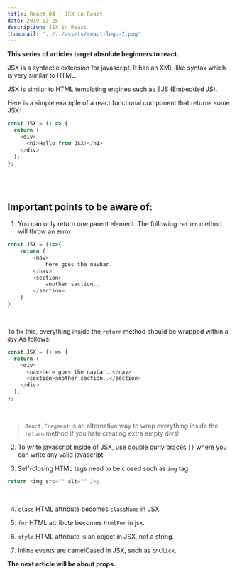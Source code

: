 ```yaml
---
title: React 04 - JSX in React
date: 2019-03-25
description: JSX in React
thumbnail: '../../assets/react-logo-2.png'
---
```


**This series of articles target absolute beginners to react.**

JSX is a syntactic extension for javascript. It has an XML-like syntax which is very similar to HTML.

JSX is similar to HTML templating engines such as EJS (Embedded JS).

Here is a simple example of a react functional component that returns some JSX:

```javascript
const JSX = () => {
  return (
    <div>
      <h1>Hello from JSX!</h1>
    </div>
  );
};
```

<br>
<br>

## Important points to be aware of:

1. You can only return one parent element.
   The following `return` method will throw an error:

```javascript
const JSX = ()=>{
    return (
        <nav>
            here goes the navbar..
        </nav>
        <section>
            another section..
        </section>
    )
}
```

<br>

To fix this, everything inside the `return` method should be wrapped within a `div` As follows:

```javascript
const JSX = () => {
  return (
    <div>
      <nav>here goes the navbar..</nav>
      <section>another section..</section>
    </div>
  );
};
```

<br>

> `React.Fragment` is an alternative way to wrap everything inside the `return` method if you hate creating extra empty divs!

2. To write javascript inside of JSX, use double curly braces `{}` where you can write any valid javascript.

3. Self-closing HTML tags need to be closed such as `img` tag.

```javascript
return <img src="" alt="" />;
```

<br>

4. `class` HTML attribute becomes `className` in JSX.

5. `for` HTML attribute becomes `htmlFor` in jsx.

6. `style` HTML attribute is an object in JSX, not a string.

7. Inline events are camelCased in JSX, such as `onClick`.

**The next article will be about props.**
